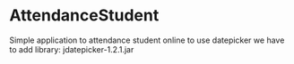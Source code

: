 # AttendanceStudent
Simple application to attendance student online
to use datepicker we have to add library: jdatepicker-1.2.1.jar
